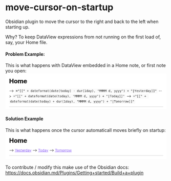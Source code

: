 # move-cursor-on-startup
Obsidian plugin to move the cursor to the right and back to the left when starting up. 

Why? To keep DataView expressions from not running on the first load of, say, your Home file.

#### Problem Example:
This is what happens with DataView embedded in a Home note, or first note you open:
![Problem Example](ProblemExample.png)

#### Solution Example
This is what happens once the cursor automaticall moves briefly on startup:
![Solution Example](SolutionExample.png)

To contribute / modify this make use of the Obsidian docs: https://docs.obsidian.md/Plugins/Getting+started/Build+a+plugin

